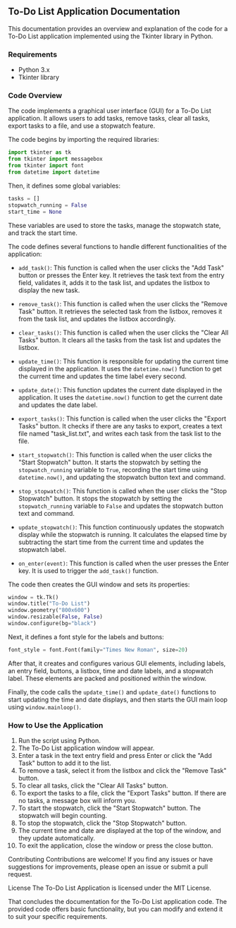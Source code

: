 ## To-Do List Application Documentation

This documentation provides an overview and explanation of the code for a To-Do List application implemented using the Tkinter library in Python.

### Requirements

- Python 3.x
- Tkinter library

### Code Overview

The code implements a graphical user interface (GUI) for a To-Do List application. It allows users to add tasks, remove tasks, clear all tasks, export tasks to a file, and use a stopwatch feature.

The code begins by importing the required libraries:

```python
import tkinter as tk
from tkinter import messagebox
from tkinter import font
from datetime import datetime
```

Then, it defines some global variables:

```python
tasks = []
stopwatch_running = False
start_time = None
```

These variables are used to store the tasks, manage the stopwatch state, and track the start time.

The code defines several functions to handle different functionalities of the application:

- `add_task()`: This function is called when the user clicks the "Add Task" button or presses the Enter key. It retrieves the task text from the entry field, validates it, adds it to the task list, and updates the listbox to display the new task.

- `remove_task()`: This function is called when the user clicks the "Remove Task" button. It retrieves the selected task from the listbox, removes it from the task list, and updates the listbox accordingly.

- `clear_tasks()`: This function is called when the user clicks the "Clear All Tasks" button. It clears all the tasks from the task list and updates the listbox.

- `update_time()`: This function is responsible for updating the current time displayed in the application. It uses the `datetime.now()` function to get the current time and updates the time label every second.

- `update_date()`: This function updates the current date displayed in the application. It uses the `datetime.now()` function to get the current date and updates the date label.

- `export_tasks()`: This function is called when the user clicks the "Export Tasks" button. It checks if there are any tasks to export, creates a text file named "task_list.txt", and writes each task from the task list to the file.

- `start_stopwatch()`: This function is called when the user clicks the "Start Stopwatch" button. It starts the stopwatch by setting the `stopwatch_running` variable to `True`, recording the start time using `datetime.now()`, and updating the stopwatch button text and command.

- `stop_stopwatch()`: This function is called when the user clicks the "Stop Stopwatch" button. It stops the stopwatch by setting the `stopwatch_running` variable to `False` and updates the stopwatch button text and command.

- `update_stopwatch()`: This function continuously updates the stopwatch display while the stopwatch is running. It calculates the elapsed time by subtracting the start time from the current time and updates the stopwatch label.

- `on_enter(event)`: This function is called when the user presses the Enter key. It is used to trigger the `add_task()` function.

The code then creates the GUI window and sets its properties:

```python
window = tk.Tk()
window.title("To-Do List")
window.geometry("800x600")
window.resizable(False, False)
window.configure(bg="black")
```

Next, it defines a font style for the labels and buttons:

```python
font_style = font.Font(family="Times New Roman", size=20)
```

After that, it creates and configures various GUI elements, including labels, an entry field, buttons, a listbox, time and date labels, and a stopwatch label. These elements are packed and positioned within the window.

Finally, the code calls the `update_time()` and `update_date()` functions to start updating the time and date displays, and then starts the GUI main loop using `window.mainloop()`.

### How to Use the Application

1. Run the script using Python.
2. The To-Do List application window will appear.
3. Enter a task in the text entry field and press Enter or click the "Add Task" button to add it to the list.
4. To remove a task, select it from the listbox and click the "Remove Task" button.
5. To clear all tasks, click the "Clear All Tasks" button.
6. To export the tasks to a file, click the "Export Tasks" button. If there are no tasks, a message box will inform you.
7. To start the stopwatch, click the "Start Stopwatch" button. The stopwatch will begin counting.
8. To stop the stopwatch, click the "Stop Stopwatch" button.
9. The current time and date are displayed at the top of the window, and they update automatically.
10. To exit the application, close the window or press the close button.

Contributing
Contributions are welcome! If you find any issues or have suggestions for improvements, please open an issue or submit a pull request.

License
The To-Do List Application is licensed under the
MIT License.

That concludes the documentation for the To-Do List application code. The provided code offers basic functionality, but you can modify and extend it to suit your specific requirements.
